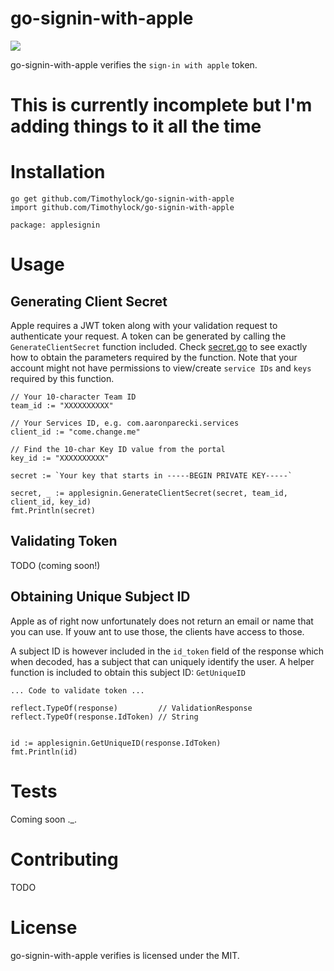 go-signin-with-apple
======

![](https://img.shields.io/badge/golang-1.12-blue.svg?style=flat)

go-signin-with-apple verifies the `sign-in with apple` token.

# This is currently incomplete but I'm adding things to it all the time

# Installation
```
go get github.com/Timothylock/go-signin-with-apple
import github.com/Timothylock/go-signin-with-apple

package: applesignin
```

# Usage
## Generating Client Secret
Apple requires a JWT token along with your validation request to authenticate your request. A token can be generated by 
calling the `GenerateClientSecret` function included. Check [secret.go](secret.go) to see exactly how to obtain the 
parameters required by the function. Note that your account might not have permissions to view/create `service IDs` and 
`keys` required by this function. 

```
// Your 10-character Team ID
team_id := "XXXXXXXXXX"

// Your Services ID, e.g. com.aaronparecki.services
client_id := "come.change.me"

// Find the 10-char Key ID value from the portal
key_id := "XXXXXXXXXX"

secret := `Your key that starts in -----BEGIN PRIVATE KEY-----`

secret, _ := applesignin.GenerateClientSecret(secret, team_id, client_id, key_id)
fmt.Println(secret)
```

## Validating Token
TODO (coming soon!)

## Obtaining Unique Subject ID
Apple as of right now unfortunately does not return an email or name that you can use. If youw ant to use those, the 
clients have access to those.

A subject ID is however included in the `id_token` field of the response which when decoded, has a subject that can 
uniquely identify the user. A helper function is included to obtain this subject ID: `GetUniqueID`

```
... Code to validate token ...

reflect.TypeOf(response)         // ValidationResponse
reflect.TypeOf(response.IdToken) // String


id := applesignin.GetUniqueID(response.IdToken)
fmt.Println(id)
```

# Tests
Coming soon ._.

# Contributing
TODO

# License
go-signin-with-apple verifies is licensed under the MIT.
